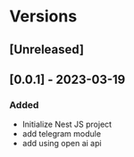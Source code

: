 # Versions

## [Unreleased]

## [0.0.1] - 2023-03-19
### Added
- Initialize Nest JS project
- add telegram module
- add using open ai api
